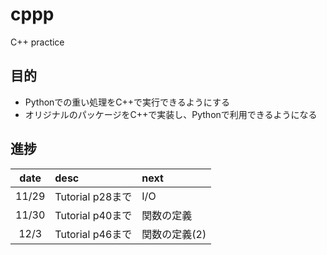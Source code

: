 # cppp
C++ practice

## 目的
+ Pythonでの重い処理をC++で実行できるようにする
+ オリジナルのパッケージをC++で実装し、Pythonで利用できるようになる

## 進捗
| date | desc | next |
|:----:|:-----|:-----|
| 11/29 | Tutorial p28まで | I/O |
| 11/30 | Tutorial p40まで | 関数の定義 |
| 12/3 | Tutorial p46まで | 関数の定義(2) |

